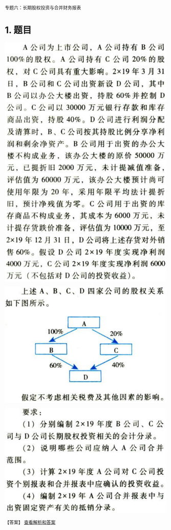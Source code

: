 专题六：长期股权投资与合并财务报表

# 1. 题目

![](media/489fcc691177de98c5f03499c0bb885b.png)

![](media/fe58efdbf1ad4271bdafd93b4443a388.png)

![](media/02b438f79a1e6ffeb120a181a2eb1984.png)

【答案】
[查看解析和答案](media/6c65642b6803a801f18520bef1a92f36.png.md)

